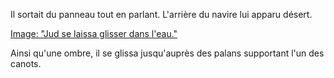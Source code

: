 Il sortait du panneau tout en parlant. L'arrière du navire lui apparu
désert.

[Image: "Jud se laissa glisser dans l'eau."](../images/1-page-224.JPG)

Ainsi qu'une ombre, il se glissa jusqu'auprès des palans supportant l'un des canots.

